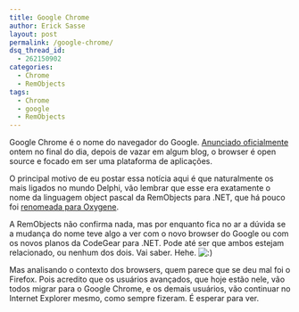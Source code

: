 ```yaml
---
title: Google Chrome
author: Erick Sasse
layout: post
permalink: /google-chrome/
dsq_thread_id:
  - 262150902
categories:
  - Chrome
  - RemObjects
tags:
  - Chrome
  - google
  - RemObjects
---
```

Google Chrome é o nome do navegador do Google. [Anunciado oficialmente][1] ontem no final do dia, depois de vazar em algum blog, o browser é open source e focado em ser uma plataforma de aplicações.

O principal motivo de eu postar essa notícia aqui é que naturalmente os mais ligados no mundo Delphi, vão lembrar que esse era exatamente o nome da linguagem object pascal da RemObjects para .NET, que há pouco foi [renomeada para Oxygene][2].

A RemObjects não confirma nada, mas por enquanto fica no ar a dúvida se a mudança do nome teve algo a ver com o novo browser do Google ou com os novos planos da CodeGear para .NET. Pode até ser que ambos estejam relacionado, ou nenhum dos dois. Vai saber. Hehe. <img src="http://www.ericksasse.com.br/wp-includes/images/smilies/icon_smile.gif" alt=":)" class="wp-smiley" />

Mas analisando o contexto dos browsers, quem parece que se deu mal foi o Firefox. Pois acredito que os usuários avançados, que hoje estão nele, vão todos migrar para o Google Chrome, e os demais usuários, vão continuar no Internet Explorer mesmo, como sempre fizeram. É esperar para ver.

 [1]: http://googlebrasilblog.blogspot.com/2008/09/uma-nova-perspectiva-sobre-os.html
 [2]: http://www.ericksasse.com.br/chrome-tem-nova-versao-e-agora-se-chama-oxygene/